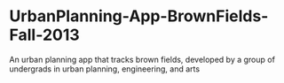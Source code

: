 UrbanPlanning-App-BrownFields-Fall-2013
=======================================

An urban planning app that tracks brown fields, developed by a group of undergrads in urban planning, engineering, and arts
